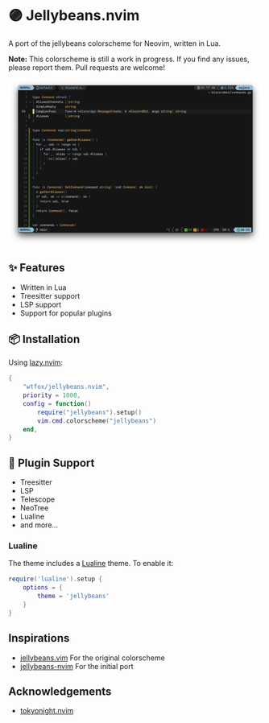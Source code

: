 # 🟣 Jellybeans.nvim

A port of the jellybeans colorscheme for Neovim, written in Lua.

**Note:** This colorscheme is still a work in progress. If you find any issues, please report them. Pull requests are welcome!

![jellybeans](./images/theme.png)

## ✨ Features

- Written in Lua
- Treesitter support
- LSP support
- Support for popular plugins

## 📦 Installation

Using [lazy.nvim](https://github.com/folke/lazy.nvim):

```lua
{
    "wtfox/jellybeans.nvim",
    priority = 1000,
    config = function()
        require("jellybeans").setup()
        vim.cmd.colorscheme("jellybeans")
    end,
}
```

## 🔌 Plugin Support

- Treesitter
- LSP
- Telescope
- NeoTree
- Lualine
- and more...

### Lualine

The theme includes a [Lualine](https://github.com/nvim-lualine/lualine.nvim) theme. To enable it:

```lua
require('lualine').setup {
    options = {
        theme = 'jellybeans'
    }
}
```

## Inspirations

- [jellybeans.vim](https://github.com/nanotech/jellybeans.vim) For the original colorscheme
- [jellybeans-nvim](https://github.com/metalelf0/jellybeans-nvim) For the initial port

## Acknowledgements

- [tokyonight.nvim](https://gitub.com/folke/tokyonight.nvim)
